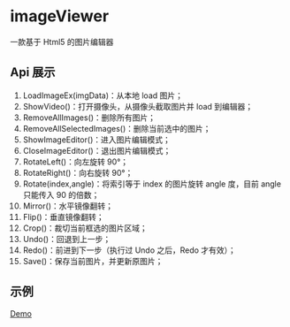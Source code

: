 # imageViewer
一款基于 Html5 的图片编辑器

## Api 展示
1. LoadImageEx(imgData)：从本地 load 图片；
2. ShowVideo()：打开摄像头，从摄像头截取图片并 load 到编辑器；
3. RemoveAllImages()：删除所有图片；
4. RemoveAllSelectedImages()：删除当前选中的图片；
5. ShowImageEditor()：进入图片编辑模式；
6. CloseImageEditor()：退出图片编辑模式；
7. RotateLeft()：向左旋转 90°；
8. RotateRight()：向右旋转 90°；
9. Rotate(index,angle)：将索引等于 index 的图片旋转 angle 度，目前 angle 只能传入 90 的倍数；
10. Mirror()：水平镜像翻转；
11. Flip()：垂直镜像翻转；
12. Crop()：裁切当前框选的图片区域；
13. Undo()：回退到上一步；
14. Redo()：前进到下一步（执行过 Undo 之后，Redo 才有效）；
15. Save()：保存当前图片，并更新原图片；

## 示例
[Demo](https://alvinyw.github.io/Blog/ImageViewer/index.html)
